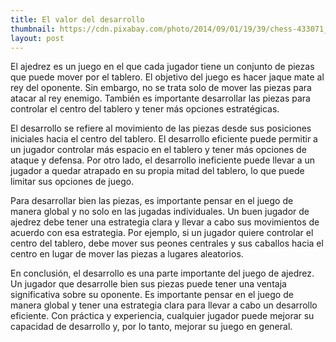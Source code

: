 ```yaml
---
title: El valor del desarrollo
thumbnail: https://cdn.pixabay.com/photo/2014/09/01/19/39/chess-433071_960_720.jpg
layout: post
---
```


El ajedrez es un juego en el que cada jugador tiene un conjunto de piezas que puede mover por el tablero. El objetivo del juego es hacer jaque mate al rey del oponente. Sin embargo, no se trata solo de mover las piezas para atacar al rey enemigo. También es importante desarrollar las piezas para controlar el centro del tablero y tener más opciones estratégicas.

El desarrollo se refiere al movimiento de las piezas desde sus posiciones iniciales hacia el centro del tablero. El desarrollo eficiente puede permitir a un jugador controlar más espacio en el tablero y tener más opciones de ataque y defensa. Por otro lado, el desarrollo ineficiente puede llevar a un jugador a quedar atrapado en su propia mitad del tablero, lo que puede limitar sus opciones de juego.

Para desarrollar bien las piezas, es importante pensar en el juego de manera global y no solo en las jugadas individuales. Un buen jugador de ajedrez debe tener una estrategia clara y llevar a cabo sus movimientos de acuerdo con esa estrategia. Por ejemplo, si un jugador quiere controlar el centro del tablero, debe mover sus peones centrales y sus caballos hacia el centro en lugar de mover las piezas a lugares aleatorios.

En conclusión, el desarrollo es una parte importante del juego de ajedrez. Un jugador que desarrolle bien sus piezas puede tener una ventaja significativa sobre su oponente. Es importante pensar en el juego de manera global y tener una estrategia clara para llevar a cabo un desarrollo eficiente. Con práctica y experiencia, cualquier jugador puede mejorar su capacidad de desarrollo y, por lo tanto, mejorar su juego en general.
